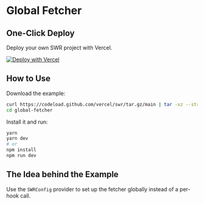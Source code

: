 # Global Fetcher

## One-Click Deploy

Deploy your own SWR project with Vercel.

[![Deploy with Vercel](https://vercel.com/button)](https://vercel.com/new/clone?s=https://github.com/vercel/swr/tree/main/examples/global-fetcher)

## How to Use

Download the example:

```bash
curl https://codeload.github.com/vercel/swr/tar.gz/main | tar -xz --strip=2 swr-main/examples/global-fetcher
cd global-fetcher
```

Install it and run:

```bash
yarn
yarn dev
# or
npm install
npm run dev
```

## The Idea behind the Example

Use the `SWRConfig` provider to set up the fetcher globally instead of a per-hook call.
